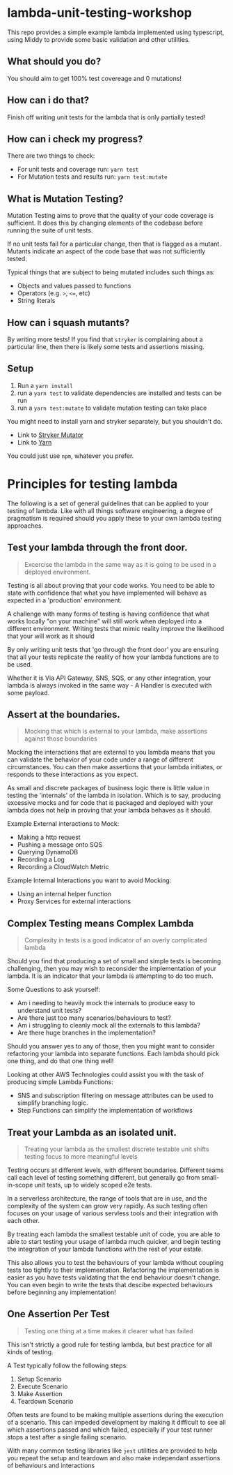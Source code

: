 # lambda-unit-testing-workshop

This repo provides a simple example lambda implemented using typescript, using Middy to provide some basic validation and other utilities.

## What should you do?

You should aim to get 100% test covereage and 0 mutations!

## How can i do that?

Finish off writing unit tests for the lambda that is only partially tested!

## How can i check my progress?

There are two things to check:
- For unit tests and coverage run: `yarn test`
- For Mutation tests and results run: `yarn test:mutate`

## What is Mutation Testing?

Mutation Testing aims to prove that the quality of your code coverage is sufficient. It does this by changing elements of the codebase before running the suite of unit tests.

If no unit tests fail for a particular change, then that is flagged as a mutant. Mutants indicate an aspect of the code base that was not sufficiently tested.

Typical things that are subject to being mutated includes such things as:
- Objects and values passed to functions
- Operators (e.g. `>`, `<=`, etc)
- String literals

## How can i squash mutants?

By writing more tests! If you find that `stryker` is complaining about a particular line, then there is likely some tests and assertions missing.

## Setup

1. Run a `yarn install`
2. run a `yarn test` to validate dependencies are installed and tests can be run
3. run a `yarn test:mutate` to validate mutation testing can take place

You might need to install yarn and stryker separately, but you shouldn't do.

- Link to [Stryker Mutator](https://stryker-mutator.io/)
- Link to [Yarn](https://classic.yarnpkg.com/en/)

You could just use `npm`, whatever you prefer.

# Principles for testing lambda

The following is a set of general guidelines that can be applied to your testing of lambda. Like with all things software engineering, a degree of pragmatism is required should you apply these to your own lambda testing approaches.


## Test your lambda through the front door.

> Excercise the lambda in the same way as it is going to be used in a deployed environment.

Testing is all about proving that your code works. You need to be able to state with confidence that what you have implemented will behave as expected in a 'production' environment.

A challenge with many forms of testing is having confidence that what works locally "on your machine" will still work when deployed into a different environment. Writing tests that mimic reality improve the likelihood that your will work as it should

By only writing unit tests that 'go through the front door' you are ensuring that all your tests replicate the reality of how your lambda functions are to be used.

Whether it is Via API Gateway, SNS, SQS, or any other integration, your lambda is always invoked in the same way - A Handler is executed with some payload.

## Assert at the boundaries.

> Mocking that which is external to your lambda, make assertions against those boundaries

Mocking the interactions that are external to you lambda means that you can validate the behavior of your code under a range of different circumstances. You can then make assertions that your lambda initiates, or responds to these interactions as you expect.

As small and discrete packages of business logic there is little value in testing the 'internals' of the lambda in isolation. Which is to say, producing excessive mocks and for code that is packaged and deployed with your lambda does not help in proving that your lambda behaves as it should.

Example External interactions to Mock:
- Making a http request
- Pushing a message onto SQS
- Querying DynamoDB
- Recording a Log
- Recording a CloudWatch Metric

Example Internal Interactions you want to avoid Mocking:
- Using an internal helper function
- Proxy Services for external interactions

## Complex Testing means Complex Lambda

> Complexity in tests is a good indicator of an overly complicated lambda

Should you find that producing a set of small and simple tests is becoming challenging, then you may wish to reconsider the implementation of your lambda. It is an indicator that your lambda is attempting to do too much.

Some Questions to ask yourself:
- Am i needing to heavily mock the internals to produce easy to understand unit tests?
- Are there just too many scenarios/behaviours to test?
- Am i struggling to cleanly mock all the externals to this lambda?
- Are there huge branches in the implementation?

Should you answer yes to any of those, then you might want to consider refactoring your lambda into separate functions. Each lambda should pick one thing, and do that one thing well!

Looking at other AWS Technologies could assist you with the task of producing simple Lambda Functions:
- SNS and subscription filtering on message attributes can be used to simplify branching logic. 
- Step Functions can simplify the implementation of workflows

## Treat your Lambda as an isolated unit.

> Treating your lambda as the smallest discrete testable unit shifts testing focus to more meaningful levels

Testing occurs at different levels, with different boundaries. Different teams call each level of testing something different, but generally go from small-in-scope unit tests, up to widely scoped e2e tests.

In a serverless architecture, the range of tools that are in use, and the complexity of the system can grow very rapidly. As such testing often focuses on your usage of various servless tools and their integration with each other.

By treating each lambda the smallest testable unit of code, you are able to able to start testing your usage of lambda much quicker, and begin testing the integration of your lambda functions with the rest of your estate.

This also allows you to test the behaviours of your lambda without coupling tests too tightly to their implementation. Refactoring the implementation is easier as you have tests validating that the end behaviour doesn't change. You can even begin to write the tests that descibe expected behaviours before beginning any implementation!

## One Assertion Per Test

> Testing one thing at a time makes it clearer what has failed

This isn't strictly a good rule for testing lambda, but best practice for all kinds of testing.

A Test typically follow the following steps:
1. Setup Scenario
2. Execute Scenario
3. Make Assertion
4. Teardown Scenario

Often tests are found to be making multiple assertions during the execution of a scenario. This can impeded development by making it difficult to see all which assertions passed and which failed, especially if your test runner stops a test after a single failing scenario.

With many common testing libraries like `jest` utilities are provided to help you repeat the setup and teardown and also make independant assertions of behaviours and interactions